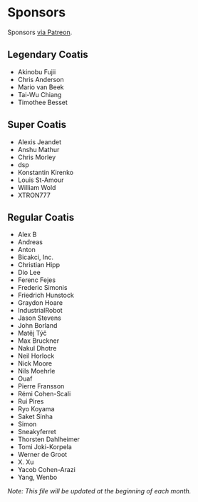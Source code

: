 # Sponsors

Sponsors [via Patreon](https://www.patreon.com/sourcetrail).

## Legendary Coatis

* Akinobu Fujii
* Chris Anderson
* Mario van Beek
* Tai-Wu Chiang
* Timothee Besset

## Super Coatis

* Alexis Jeandet
* Anshu Mathur
* Chris Morley
* dsp
* Konstantin Kirenko
* Louis St-Amour
* William Wold
* XTRON777

## Regular Coatis

* Alex B
* Andreas
* Anton
* Bicakci, Inc.
* Christian Hipp
* Dio Lee
* Ferenc Fejes
* Frederic Simonis
* Friedrich Hunstock
* Graydon Hoare
* IndustrialRobot
* Jason Stevens
* John Borland
* Matěj Týč
* Max Bruckner
* Nakul Dhotre
* Neil Horlock
* Nick Moore
* Nils Moehrle
* Ouaf
* Pierre Fransson
* Rémi Cohen-Scali
* Rui Pires
* Ryo Koyama
* Saket Sinha
* Simon
* Sneakyferret
* Thorsten Dahlheimer
* Tomi Joki-Korpela
* Werner de Groot
* X. Xu
* Yacob Cohen-Arazi
* Yang, Wenbo

_Note: This file will be updated at the beginning of each month._
